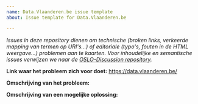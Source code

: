 ```yaml
---
name: Data.Vlaanderen.be issue template
about: Issue template for Data.Vlaanderen.be

---
```


_Issues in deze repository dienen om technische (broken links, verkeerde mapping van termen op URI's...) of editoriale (typo's, fouten in de HTML weergave...) problemen aan te kaarten. Voor inhoudelijke en semantische issues verwijzen we naar de [OSLO-Discussion repository](https://github.com/Informatievlaanderen/OSLO-Discussion/issues)._

**Link waar het probleem zich voor doet:** https://data.vlaanderen.be/

**Omschrijving van het probleem:** 

**Omschrijving van een mogelijke oplossing:**

